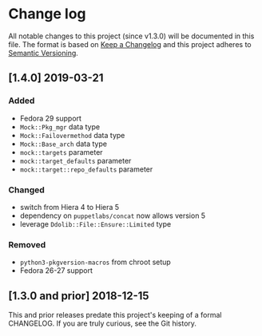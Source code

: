 <!--
# This file is part of the doubledog-mock Puppet module.
# Copyright 2018-2019 John Florian
# SPDX-License-Identifier: GPL-3.0-or-later

Template

## [VERSION] DATE/WIP
### Added
### Changed
### Deprecated
### Removed
### Fixed
### Security

-->

# Change log

All notable changes to this project (since v1.3.0) will be documented in this file.  The format is based on [Keep a Changelog](http://keepachangelog.com/en/1.0.0/) and this project adheres to [Semantic Versioning](http://semver.org).

## [1.4.0] 2019-03-21
### Added
- Fedora 29 support
- `Mock::Pkg_mgr` data type
- `Mock::Failovermethod` data type
- `Mock::Base_arch` data type
- `mock::targets` parameter
- `mock::target_defaults` parameter
- `mock::target::repo_defaults` parameter
### Changed
- switch from Hiera 4 to Hiera 5
- dependency on `puppetlabs/concat` now allows version 5
- leverage `Ddolib::File::Ensure::Limited` type
### Removed
- `python3-pkgversion-macros` from chroot setup
- Fedora 26-27 support

## [1.3.0 and prior] 2018-12-15

This and prior releases predate this project's keeping of a formal CHANGELOG.  If you are truly curious, see the Git history.
